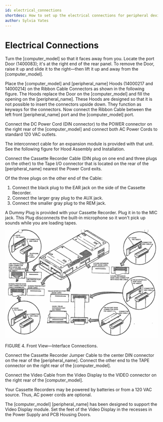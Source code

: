 ```yaml
---
id: electrical_connections
shortdesc: How to set up the electrical connections for peripheral devices attaching to the [computer_model] computer.
author: Sylvia Yates
---
```


# Electrical Connections

Turn the [computer_model] so that it faces away from you. Locate the port Door (1400083); it's at the right end of the rear panel. To remove the Door, raise it up and slide it to the right—then lift it up and away from the [computer_model].

Place the [computer_model] and [peripheral_name] Hoods (14000217 and 14000214) on the Ribbon Cable Connectors as shown in the following figure. The Hoods replace the Door on the [computer_model] and fill the opening on the [peripheral_name]. These Hoods are designed so that it is not possible to insert the connectors upside down. They function as keyways for the connectors. Now connect the Ribbon Cable between the left front [peripheral_name] port and the [computer_model] port.

Connect the DC Power Cord (DIN connector) to the POWER connector on the right rear of the [computer_model] and connect both AC Power Cords to standard 120 VAC outlets.

The interconnect cable for an expansion module is provided with that unit. See the following figure for Hood Assembly and Installation.

Connect the Cassette Recorder Cable (DIN plug on one end and three plugs on the other) to the Tape I/O connector that is located on the rear of the [peripheral_name] nearest the Power Cord exits.

Of the three plugs on the other end of the Cable:

1. Connect the black plug to the EAR jack on the side of the Cassette Recorder.
2. Connect the larger gray plug to the AUX jack.
3. Connect the smaller gray plug to the REM jack.

<div data-class="note"><p>A Dummy Plug is provided with your Cassette Recorder. Plug it in to the MIC jack. This Plug disconnects the built-in microphone so it won't pick up sounds while you are loading tapes.</p></div>

![Image](images/interface_connections.png)

FIGURE 4. Front View—Interface Connections.

Connect the Cassette Recorder Jumper Cable to the center DIN connector on the rear of the [peripheral_name]. Connect the other end to the TAPE connector on the right rear of the [computer_model].

Connect the Video Cable from the Video Display to the VIDEO connector on the right rear of the [computer_model].

<div data-class="note"><p>Your Cassette Recorders may be powered by batteries or from a 120 VAC source. Thus, AC power cords are optional.</p></div>

The [computer_model] [peripheral_name] has been designed to support the Video Display module. Set the feet of the Video Display in the recesses in the Power Supply and PCB Housing Doors. 